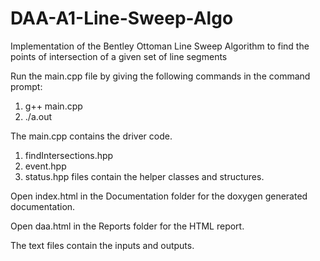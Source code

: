# DAA-A1-Line-Sweep-Algo
Implementation of the Bentley Ottoman Line Sweep Algorithm to find the points of intersection of a given set of line segments

Run the main.cpp file by giving the following commands in the command prompt:
1. g++ main.cpp
2. ./a.out

The main.cpp contains the driver code.
1. findIntersections.hpp
2. event.hpp
3. status.hpp
files contain the helper classes and structures.

Open index.html in the Documentation folder for the doxygen generated documentation.

Open daa.html in the Reports folder for the HTML report.

The text files contain the inputs and outputs.
